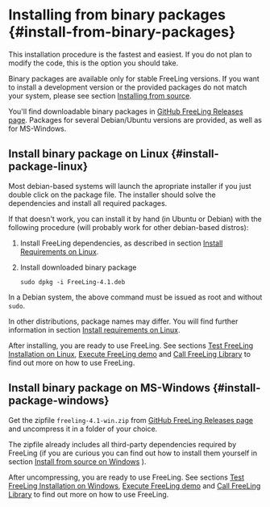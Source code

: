 # Installing from binary packages {#install-from-binary-packages}

This installation procedure is the fastest and easiest. If you do not plan to modify the code, this is the option you should take.

Binary packages are available only for stable FreeLing versions. If you want to install a development version or the provided packages do not match your system, please see section [Installing from source](installation-source.md).

You'll find downloadable binary packages in [GitHub FreeLing Releases page](https://github.com/TALP-UPC/FreeLing/releases).
Packages for several Debian/Ubuntu versions are provided, as well as for MS-Windows.

## Install binary package on Linux {#install-package-linux}

Most debian-based systems will launch the apropriate installer if you just double click on the package file. The installer should solve the dependencies and install all required packages.

If that doesn't work, you can install it by hand (in Ubuntu or Debian) with the following procedure (will probably work for other debian-based distros):

1. Install FreeLing dependencies, as described in section [Install Requirements on Linux](requirements-linux.md#dependencies).

2. Install downloaded binary package
   ```
   sudo dpkg -i FreeLing-4.1.deb
   ```

In a Debian system, the above command must be issued as root and without `sudo`.
  
In other distributions, package names may differ.  You will  find further information in section [Install requirements on Linux](requirements-linux.md#dependencies).

After installing, you are ready to use FreeLing. See sections [Test FreeLing Installation on Linux](test-linux.md), [Execute FreeLing demo](#analyzer.md) and [Call FreeLing Library](apis-linux.md) to find out more on how to use FreeLing.        
  
## Install binary package on MS-Windows {#install-package-windows}

Get the zipfile `freeling-4.1-win.zip` from [GitHub FreeLing Releases page](https://github.com/TALP-UPC/FreeLing/releases) and uncompress it in a folder of your choice.

The zipfile already includes all third-party dependencies required by FreeLing (if you are curious you can find out how to install them yourself in section [Install from source on Windows](installation-windows.md) ).

After uncompressing, you are ready to use FreeLing. See sections [Test FreeLing Installation on Windows](test-windows.md), [Execute FreeLing demo](analyzer.md) and [Call FreeLing Library](apis-windows.md) to find out more on how to use FreeLing.


